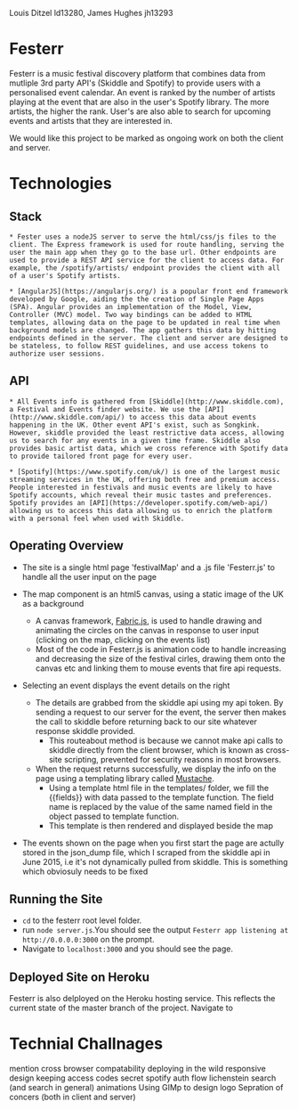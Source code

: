 Louis Ditzel ld13280, James Hughes jh13293

# Festerr
Festerr is a music festival discovery platform that combines data from mutliple 3rd party API's (Skiddle and Spotify) to provide users with a personalised event calendar. An event is ranked by the number of artists playing at the event that are also in the user's Spotify library. The more artists, the higher the rank. User's are also able to search for upcoming events and artists that they are interested in.

We would like this project to be marked as ongoing work on both the client and server.  

# Technologies
## Stack
    * Fester uses a nodeJS server to serve the html/css/js files to the client. The Express framework is used for route handling, serving the user the main app when they go to the base url. Other endpoints are used to provide a REST API service for the client to access data. For example, the /spotify/artists/ endpoint provides the client with all of a user's Spotify artists. 
    
    * [AngularJS](https://angularjs.org/) is a popular front end framework developed by Google, aiding the the creation of Single Page Apps (SPA). Angular provides an implementation of the Model, View, Controller (MVC) model. Two way bindings can be added to HTML templates, allowing data on the page to be updated in real time when background models are changed. The app gathers this data by hitting endpoints defined in the server. The client and server are designed to be stateless, to follow REST guidelines, and use access tokens to authorize user sessions.
    
## API    
    * All Events info is gathered from [Skiddle](http://www.skiddle.com), a Festival and Events finder website. We use the [API](http://www.skiddle.com/api/) to access this data about events happening in the UK. Other event API's exist, such as Songkink. However, skiddle provided the least restrictive data access, allowing us to search for any events in a given time frame. Skiddle also provides basic artist data, which we cross reference with Spotify data to provide tailored front page for every user.
    
    * [Spotify](https://www.spotify.com/uk/) is one of the largest music streaming services in the UK, offering both free and premium access. People interested in festivals and music events are likely to have Spotify accounts, which reveal their music tastes and preferences. Spotify provides an [API](https://developer.spotify.com/web-api/) allowing us to access this data allowing us to enrich the platform with a personal feel when used with Skiddle.
     
    

## Operating Overview


* The site is a single html page 'festivalMap' and a .js file 'Festerr.js' to handle all the user input on the page



* The map component is an html5 canvas, using a static image of the UK as a background
    * A canvas framework, [Fabric.js](http://fabricjs.com/), is used to handle drawing and animating the circles on the canvas in response to user input (clicking on the map, clicking on the events list)
    * Most of the code in Festerr.js is animation code to handle increasing and decreasing the size of the festival cirles, drawing them onto the canvas etc and linking them to mouse events that fire api requests.

* Selecting an event displays the event details on the right
    * The details are grabbed from the skiddle api using my api token. By sending a request to our server for the event, the server then makes the call to skiddle before returning back to our site whatever response skiddle provided. 
        * This routeabout method is because we cannot make api calls to skiddle directly from the client browser, which is known as cross-site scripting, prevented for security reasons in most browsers.
    * When the request returns successfully, we display the info on the page using a templating library called [Mustache](https://mustache.github.io/). 
        * Using a template html file in the templates/ folder, we fill the {{fields}} with data passed to the template function. The field name is replaced by the value of the same named field in the object passed to template function.
        * This template is then rendered and displayed beside the map

* The events shown on the page when you first start the page are actully stored in the json_dump file, which I scraped from the skiddle api in June 2015, i.e it's not dynamically pulled from skiddle. This is something which obviosuly needs to be fixed

## Running the Site
    
* `cd` to the festerr root level folder.
* run `node server.js`.You should see the output `Festerr app listening at http://0.0.0.0:3000` on the prompt.
* Navigate to `localhost:3000` and you should see the page.

## Deployed Site on Heroku
Festerr is also delployed on the Heroku hosting service. This reflects the current state of the master branch of the project. Navigate to 


# Technial Challnages
mention cross browser compatability
deploying in the wild
responsive design 
keeping access codes secret
spotify auth flow
lichenstein search (and search in general)
animations
Using GIMp to design logo
Sepration of concers (both in client and server)
